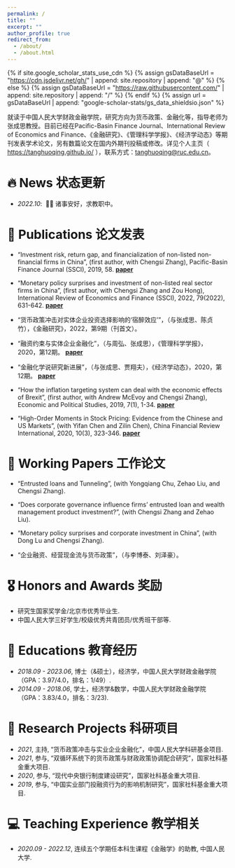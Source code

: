 ```yaml
---
permalink: /
title: ""
excerpt: ""
author_profile: true
redirect_from: 
  - /about/
  - /about.html
---
```


{% if site.google_scholar_stats_use_cdn %}
{% assign gsDataBaseUrl = "https://cdn.jsdelivr.net/gh/" | append: site.repository | append: "@" %}
{% else %}
{% assign gsDataBaseUrl = "https://raw.githubusercontent.com/" | append: site.repository | append: "/" %}
{% endif %}
{% assign url = gsDataBaseUrl | append: "google-scholar-stats/gs_data_shieldsio.json" %}

<span class='anchor' id='about-me'></span>

就读于中国人民大学财政金融学院，研究方向为货币政策、金融化等，指导老师为张成思教授。目前已经在Pacific-Basin Finance Journal、International Review of Economics and Finance、《金融研究》、《管理科学学报》、《经济学动态》等期刊发表学术论文，另有数篇论文在国内外期刊投稿或修改。详见个人主页（ https://tanghuoqing.github.io/ ），联系方式：tanghuoqing@ruc.edu.cn。



# 🔥 News 状态更新 
- *2022.10*: &nbsp;🎉🎉 诸事安好，求教职中。 

# 📝 Publications 论文发表 
- “Investment risk, return gap, and financialization of non-listed non-financial firms in China”, (first author, with Chengsi Zhang), Pacific-Basin Finance Journal (SSCI), 2019, 58.   [**paper**](https://www.sciencedirect.com/science/article/pii/S0927538X19301313)

- “Monetary policy surprises and investment of non-listed real sector firms in China”, (first author, with Chengsi Zhang and Zou Hong), International Review of Economics and Finance (SSCI), 2022, 79(2022), 631-642.   [**paper**](https://www.sciencedirect.com/science/article/abs/pii/S1059056022000302)

- “货币政策冲击对实体企业投资选择影响的‘宿醉效应’”，（与张成思、陈贞竹），《金融研究》，2022，第9期（刊首文）。

- “融资约束与实体企业金融化”，（与周弘、张成思），《管理科学学报》，2020，第12期。   [**paper**](http://jmsc.tju.edu.cn/jmsc/article/abstract/20201207?st=article_issue)

- “金融化学说研究新进展”，（与张成思、贾翔夫），《经济学动态》，2020，第12期。   [**paper**](http://www.jjxdt.org/Magazine/GetIssueContentList?Issue=12&Year=2020&pagesize=50)

- “How the inflation targeting system can deal with the economic effects of Brexit”, (first author, with Andrew McEvoy and Chengsi Zhang), Economic and Political Studies, 2019, 7(1), 1-34.   [**paper**](https://www.tandfonline.com/doi/abs/10.1080/20954816.2018.1558983?journalCode=reps20)

- “High-Order Moments in Stock Pricing: Evidence from the Chinese and US Markets”, (with Yifan Chen and Zilin Chen), China Financial Review International, 2020, 10(3), 323-346. [**paper**](https://www.emerald.com/insight/content/doi/10.1108/CFRI-06-2019-0070/full/html)

# 📝 Working Papers 工作论文 
- “Entrusted loans and Tunneling”, (with Yongqiang Chu, Zehao Liu, and Chengsi Zhang).

- “Does corporate governance influence firms’ entrusted loan and wealth management product investment?”, (with Chengsi Zhang and Zehao Liu).

- “Monetary policy surprises and corporate investment in China”, (with Dong Lu and Chengsi Zhang).

- “企业融资、经营现金流与货币政策”，（与李博泰、刘泽豪）。

# 🎖 Honors and Awards 奖励 
- 研究生国家奖学金/北京市优秀毕业生. 
- 中国人民大学三好学生/校级优秀共青团员/优秀班干部等.

# 📖 Educations 教育经历 
- *2018.09 - 2023.06*, 博士（&硕士），经济学，中国人民大学财政金融学院（GPA：3.97/4.0，排名：1/49）. 
- *2014.09 - 2018.06*, 学士，经济学&数学，中国人民大学财政金融学院（GPA：3.83/4.0，排名：3/23). 

# 💬 Research Projects 科研项目
- *2021*, 主持, “货币政策冲击与实业企业金融化”，中国人民大学科研基金项目. 
- *2021*, 参与, “双循环系统下的货币政策与财政政策协调配合研究”，国家社科基金重大项目.  
- *2020*, 参与, “现代中央银行制度建设研究”，国家社科基金重大项目.  
- *2019*, 参与, “中国实业部门投融资行为的影响机制研究”，国家社科基金重大项目.  

# 💻 Teaching Experience 教学相关
- *2020.09 - 2022.12*, 连续五个学期任本科生课程《金融学》的助教, 中国人民大学.
